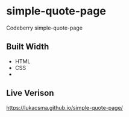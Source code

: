 # simple-quote-page
Codeberry simple-quote-page

## Built Width
- HTML
- CSS
-

## Live Verison
https://lukacsma.github.io/simple-quote-page/
